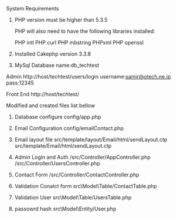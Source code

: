 System Requirements

1. PHP version must be higher than 5.3.5

   PHP will also need to have the following libraries installed:

   PHP intl
   PHP curl
   PHP mbstring
   PHPxml
   PHP openssl
   

2. Installed Cakephp version 3.3.8


3. MySql 
Database name:db_techtest

Admin
http://host/techtest/users/login
username:samir@otech.ne.jp
pass:12345

Front End
http://host/techtest/

Modified and created files list bellow
1. Database configure
config/app.php

2. Email Configuration
config/emailContact.php

3. Email layout file 
src/template/layout/Email/html/sendLayout.ctp
src/template/Email/html/sendLayout.ctp

4. Admin Login and Auth
/src/Controller/AppController.php
/src/Controller/UsersController.php
5. Contact Form
/src/Controller/ContactController.php


6. Validation Conatct form 
src\Model\Table/ContactTable.php

7. Validation User 
src\Model\Table/UsersTable.php

8. passowrd hash
src\Model\Entity/User.php
